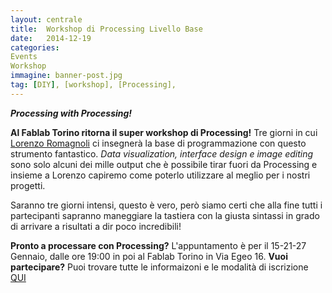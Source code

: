 ```yaml
---
layout: centrale
title:  Workshop di Processing Livello Base
date:   2014-12-19
categories:
Events
Workshop
immagine: banner-post.jpg
tag: [DIY], [workshop], [Processing],
---
```

***Processing with Processing!***

**Al Fablab Torino ritorna il super workshop di Processing!**
Tre giorni in cui [Lorenzo Romagnoli](http://cargocollective.com/lorenzoromagnoli) ci insegnerà la base di programmazione con questo strumento fantastico. *Data visualization, interface design e image editing* sono solo alcuni dei mille output che è possibile tirar fuori da Processing e insieme a Lorenzo capiremo come poterlo utilizzare al meglio per i nostri progetti.

Saranno tre giorni intensi, questo è vero, però siamo certi che alla fine tutti i partecipanti sapranno maneggiare la tastiera con la giusta sintassi in grado di arrivare a risultati a dir poco incredibili!

**Pronto a processare con Processing?**
L'appuntamento è per il 15-21-27 Gennaio, dalle ore 19:00 in poi al Fablab Torino in Via Egeo 16.
**Vuoi partecipare?**
Puoi trovare tutte le informaizoni e le modalità di iscrizione [QUI](https://www.eventbrite.it/e/biglietti-workshop-di-processing-14958553436)
